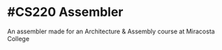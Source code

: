 <h1>#CS220 Assembler</h1>

An assembler made for an Architecture & Assembly course at Miracosta College

